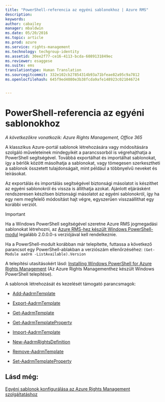 ```yaml
---
title: "PowerShell-referencia az egyéni sablonokhoz | Azure RMS"
description: 
keywords: 
author: cabailey
manager: mbaldwin
ms.date: 05/20/2016
ms.topic: article
ms.prod: azure
ms.service: rights-management
ms.technology: techgroup-identity
ms.assetid: 30ee2f77-ce16-4113-bcda-6089131849ec
ms.reviewer: esaggese
ms.suite: ems
translationtype: Human Translation
ms.sourcegitcommit: 332e102cb27854314b93a71bfeae82a95c9a7812
ms.openlocfilehash: 645f9ed4080e3b38fcda9afe148923c021046724


---
```




# PowerShell-referencia az egyéni sablonokhoz

*A következőkre vonatkozik: Azure Rights Management, Office 365*

A klasszikus Azure-portál sablonok létrehozására vagy módosítására szolgáló műveleteinek mindegyikét a parancssorból is végrehajthatja a PowerShell segítségével. Továbbá exportálhat és importálhat sablonokat, így a bérlők között másolhatja a sablonokat, vagy tömegesen szerkesztheti a sablonok összetett tulajdonságait, mint például a többnyelvű neveket és leírásokat.

Az exportálás és importálás segítségével biztonsági másolatot is készíthet az egyéni sablonokról és vissza is állíthatja azokat. Ajánlott eljárásként rendszeresen készítsen biztonsági másolatot az egyéni sablonokról, így ha egy nem megfelelő módosítást hajt végre, egyszerűen visszaállíthat egy korábbi verziót.

> [!IMPORTANT]
> Ha a Windows PowerShell segítségével szeretne Azure RMS jogmegadási sablonokat létrehozni, az [Azure RMS-hez készült Windows PowerShell-modul](http://go.microsoft.com/fwlink/?LinkId=257721) legalább 2.0.0.0-s verziójával kell rendelkeznie.
> 
> Ha a PowerShell-modult korábban már telepítette, futtassa a következő parancsot egy PowerShell-ablakban a verziószám ellenőrzéséhez: `(Get-Module aadrm -ListAvailable).Version`

A telepítési utasításokért lásd: [Installing Windows PowerShell for Azure Rights Management](install-powershell.md) (Az Azure Rights Managementhez készült Windows PowerShell telepítése).

A sablonok létrehozását és kezelését támogató parancsmagok:

-   [Add-AadrmTemplate](https://msdn.microsoft.com/library/azure/dn727075.aspx)

-   [Export-AadrmTemplate](https://msdn.microsoft.com/library/azure/dn727078.aspx)

-   [Get-AadrmTemplate](https://msdn.microsoft.com/library/azure/dn727079.aspx)

-   [Get-AadrmTemplateProperty](https://msdn.microsoft.com/library/azure/dn727081.aspx)

-   [Import-AadrmTemplate](https://msdn.microsoft.com/library/azure/dn727077.aspx)

-   [New-AadrmRightsDefinition](https://msdn.microsoft.com/library/azure/dn727080.aspx)

-   [Remove-AadrmTemplate](https://msdn.microsoft.com/library/azure/dn727082.aspx)

-   [Set-AadrmTemplateProperty](https://msdn.microsoft.com/library/azure/dn727076.aspx)



## Lásd még:
[Egyéni sablonok konfigurálása az Azure Rights Management szolgáltatáshoz](configure-custom-templates.md)


<!--HONumber=Jun16_HO5-->


